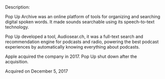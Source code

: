 Description:

Pop Up Archive was an online platform of tools for organizing and searching digital spoken words. It made sounds searchable using its speech-to-text technology.

Pop Up developed a tool, Audiosear.ch, it was a full-text search and recommendation engine for podcasts and radio, powering the best podcast experiences by automatically knowing everything about podcasts.

Apple acquired the company in 2017. Pop Up shut down after the acquisition.

Acquired on December 5, 2017